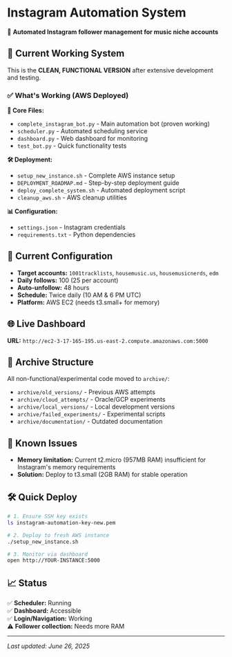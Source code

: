 # Instagram Automation System

🤖 **Automated Instagram follower management for music niche accounts**

## 🚀 Current Working System

This is the **CLEAN, FUNCTIONAL VERSION** after extensive development and testing.

### ✅ What's Working (AWS Deployed)

**🎯 Core Files:**
- `complete_instagram_bot.py` - Main automation bot (proven working)
- `scheduler.py` - Automated scheduling service  
- `dashboard.py` - Web dashboard for monitoring
- `test_bot.py` - Quick functionality tests

**🛠️ Deployment:**
- `setup_new_instance.sh` - Complete AWS instance setup
- `DEPLOYMENT_ROADMAP.md` - Step-by-step deployment guide
- `deploy_complete_system.sh` - Automated deployment script
- `cleanup_aws.sh` - AWS cleanup utilities

**📊 Configuration:**
- `settings.json` - Instagram credentials
- `requirements.txt` - Python dependencies

## 🎯 Current Configuration

- **Target accounts:** `1001tracklists`, `housemusic.us`, `housemusicnerds`, `edm`
- **Daily follows:** 100 (25 per account)
- **Auto-unfollow:** 48 hours
- **Schedule:** Twice daily (10 AM & 6 PM UTC)
- **Platform:** AWS EC2 (needs t3.small+ for memory)

## 🌐 Live Dashboard

**URL:** `http://ec2-3-17-165-195.us-east-2.compute.amazonaws.com:5000`

## 📁 Archive Structure

All non-functional/experimental code moved to `archive/`:
- `archive/old_versions/` - Previous AWS attempts
- `archive/cloud_attempts/` - Oracle/GCP experiments  
- `archive/local_versions/` - Local development versions
- `archive/failed_experiments/` - Experimental scripts
- `archive/documentation/` - Outdated documentation

## 🚨 Known Issues

- **Memory limitation:** Current t2.micro (957MB RAM) insufficient for Instagram's memory requirements
- **Solution:** Deploy to t3.small (2GB RAM) for stable operation

## 🛠️ Quick Deploy

```bash
# 1. Ensure SSH key exists
ls instagram-automation-key-new.pem

# 2. Deploy to fresh AWS instance
./setup_new_instance.sh

# 3. Monitor via dashboard
open http://YOUR-INSTANCE:5000
```

## 📈 Status

✅ **Scheduler:** Running  
✅ **Dashboard:** Accessible  
✅ **Login/Navigation:** Working  
⚠️ **Follower collection:** Needs more RAM

---
*Last updated: June 26, 2025* 